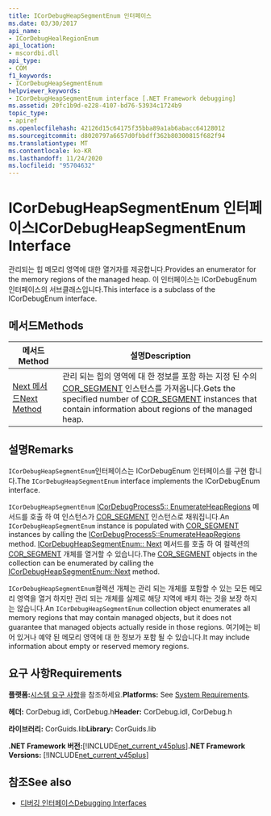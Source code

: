 ```yaml
---
title: ICorDebugHeapSegmentEnum 인터페이스
ms.date: 03/30/2017
api_name:
- ICorDebugHealRegionEnum
api_location:
- mscordbi.dll
api_type:
- COM
f1_keywords:
- ICorDebugHeapSegmentEnum
helpviewer_keywords:
- ICorDebugHeapSegmentEnum interface [.NET Framework debugging]
ms.assetid: 20fc1b9d-e228-4107-bd76-53934c1724b9
topic_type:
- apiref
ms.openlocfilehash: 42126d15c64175f35bba89a1ab6abacc64128012
ms.sourcegitcommit: d8020797a6657d0fbbdff362b80300815f682f94
ms.translationtype: MT
ms.contentlocale: ko-KR
ms.lasthandoff: 11/24/2020
ms.locfileid: "95704632"
---
```

# <a name="icordebugheapsegmentenum-interface"></a><span data-ttu-id="2c561-102">ICorDebugHeapSegmentEnum 인터페이스</span><span class="sxs-lookup"><span data-stu-id="2c561-102">ICorDebugHeapSegmentEnum Interface</span></span>

<span data-ttu-id="2c561-103">관리되는 힙 메모리 영역에 대한 열거자를 제공합니다.</span><span class="sxs-lookup"><span data-stu-id="2c561-103">Provides an enumerator for the memory regions of the managed heap.</span></span> <span data-ttu-id="2c561-104">이 인터페이스는 ICorDebugEnum 인터페이스의 서브클래스입니다.</span><span class="sxs-lookup"><span data-stu-id="2c561-104">This interface is a subclass of the ICorDebugEnum interface.</span></span>  
  
## <a name="methods"></a><span data-ttu-id="2c561-105">메서드</span><span class="sxs-lookup"><span data-stu-id="2c561-105">Methods</span></span>  
  
|<span data-ttu-id="2c561-106">메서드</span><span class="sxs-lookup"><span data-stu-id="2c561-106">Method</span></span>|<span data-ttu-id="2c561-107">설명</span><span class="sxs-lookup"><span data-stu-id="2c561-107">Description</span></span>|  
|------------|-----------------|  
|[<span data-ttu-id="2c561-108">Next 메서드</span><span class="sxs-lookup"><span data-stu-id="2c561-108">Next Method</span></span>](icordebugheapsegmentenum-next-method.md)|<span data-ttu-id="2c561-109">관리 되는 힙의 영역에 대 한 정보를 포함 하는 지정 된 수의 [COR_SEGMENT](cor-segment-structure.md) 인스턴스를 가져옵니다.</span><span class="sxs-lookup"><span data-stu-id="2c561-109">Gets the specified number of [COR_SEGMENT](cor-segment-structure.md) instances that contain information about regions of the managed heap.</span></span>|  
  
## <a name="remarks"></a><span data-ttu-id="2c561-110">설명</span><span class="sxs-lookup"><span data-stu-id="2c561-110">Remarks</span></span>  

 <span data-ttu-id="2c561-111">`ICorDebugHeapSegmentEnum`인터페이스는 ICorDebugEnum 인터페이스를 구현 합니다.</span><span class="sxs-lookup"><span data-stu-id="2c561-111">The `ICorDebugHeapSegmentEnum` interface implements the ICorDebugEnum interface.</span></span>  
  
 <span data-ttu-id="2c561-112">`ICorDebugHeapSegmentEnum` [ICorDebugProcess5:: EnumerateHeapRegions](icordebugprocess5-enumerateheapregions-method.md) 메서드를 호출 하 여 인스턴스가 [COR_SEGMENT](cor-segment-structure.md) 인스턴스로 채워집니다.</span><span class="sxs-lookup"><span data-stu-id="2c561-112">An `ICorDebugHeapSegmentEnum` instance is populated with [COR_SEGMENT](cor-segment-structure.md) instances by calling the [ICorDebugProcess5::EnumerateHeapRegions](icordebugprocess5-enumerateheapregions-method.md) method.</span></span> <span data-ttu-id="2c561-113">[ICorDebugHeapSegmentEnum:: Next](icordebugheapsegmentenum-next-method.md) 메서드를 호출 하 여 컬렉션의 [COR_SEGMENT](cor-segment-structure.md) 개체를 열거할 수 있습니다.</span><span class="sxs-lookup"><span data-stu-id="2c561-113">The [COR_SEGMENT](cor-segment-structure.md) objects in the collection can be enumerated by calling the [ICorDebugHeapSegmentEnum::Next](icordebugheapsegmentenum-next-method.md) method.</span></span>  
  
 <span data-ttu-id="2c561-114">`ICorDebugHeapSegmentEnum`컬렉션 개체는 관리 되는 개체를 포함할 수 있는 모든 메모리 영역을 열거 하지만 관리 되는 개체를 실제로 해당 지역에 배치 하는 것을 보장 하지는 않습니다.</span><span class="sxs-lookup"><span data-stu-id="2c561-114">An `ICorDebugHeapSegmentEnum` collection object enumerates all memory regions that may contain managed objects, but it does not guarantee that managed objects actually reside in those regions.</span></span> <span data-ttu-id="2c561-115">여기에는 비어 있거나 예약 된 메모리 영역에 대 한 정보가 포함 될 수 있습니다.</span><span class="sxs-lookup"><span data-stu-id="2c561-115">It may include information about empty or reserved memory regions.</span></span>  
  
## <a name="requirements"></a><span data-ttu-id="2c561-116">요구 사항</span><span class="sxs-lookup"><span data-stu-id="2c561-116">Requirements</span></span>  

 <span data-ttu-id="2c561-117">**플랫폼:**[시스템 요구 사항](../../get-started/system-requirements.md)을 참조하세요.</span><span class="sxs-lookup"><span data-stu-id="2c561-117">**Platforms:** See [System Requirements](../../get-started/system-requirements.md).</span></span>  
  
 <span data-ttu-id="2c561-118">**헤더:** CorDebug.idl, CorDebug.h</span><span class="sxs-lookup"><span data-stu-id="2c561-118">**Header:** CorDebug.idl, CorDebug.h</span></span>  
  
 <span data-ttu-id="2c561-119">**라이브러리:** CorGuids.lib</span><span class="sxs-lookup"><span data-stu-id="2c561-119">**Library:** CorGuids.lib</span></span>  
  
 <span data-ttu-id="2c561-120">**.NET Framework 버전:**[!INCLUDE[net_current_v45plus](../../../../includes/net-current-v45plus-md.md)]</span><span class="sxs-lookup"><span data-stu-id="2c561-120">**.NET Framework Versions:** [!INCLUDE[net_current_v45plus](../../../../includes/net-current-v45plus-md.md)]</span></span>  
  
## <a name="see-also"></a><span data-ttu-id="2c561-121">참조</span><span class="sxs-lookup"><span data-stu-id="2c561-121">See also</span></span>

- [<span data-ttu-id="2c561-122">디버깅 인터페이스</span><span class="sxs-lookup"><span data-stu-id="2c561-122">Debugging Interfaces</span></span>](debugging-interfaces.md)
